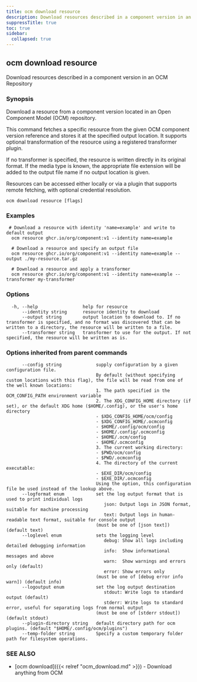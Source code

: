 ```yaml
---
title: ocm download resource
description: Download resources described in a component version in an OCM Repository.
suppressTitle: true
toc: true
sidebar:
  collapsed: true
---
```


## ocm download resource

Download resources described in a component version in an OCM Repository

### Synopsis

Download a resource from a component version located in an Open Component Model (OCM) repository.

This command fetches a specific resource from the given OCM component version reference and stores it at the specified output location. 
It supports optional transformation of the resource using a registered transformer plugin.

If no transformer is specified, the resource is written directly in its original format. If the media type is known,
the appropriate file extension will be added to the output file name if no output location is given.

Resources can be accessed either locally or via a plugin that supports remote fetching, with optional credential resolution.

```
ocm download resource [flags]
```

### Examples

```
 # Download a resource with identity 'name=example' and write to default output
  ocm resource ghcr.io/org/component:v1 --identity name=example

  # Download a resource and specify an output file
  ocm resource ghcr.io/org/component:v1 --identity name=example --output ./my-resource.tar.gz

  # Download a resource and apply a transformer
  ocm resource ghcr.io/org/component:v1 --identity name=example --transformer my-transformer
```

### Options

```
  -h, --help                 help for resource
      --identity string      resource identity to download
      --output string        output location to download to. If no transformer is specified, and no format was discovered that can be written to a directory, the resource will be written to a file.
      --transformer string   transformer to use for the output. If not specified, the resource will be written as is. 
```

### Options inherited from parent commands

```
      --config string             supply configuration by a given configuration file.
                                  By default (without specifying custom locations with this flag), the file will be read from one of the well known locations:
                                  1. The path specified in the OCM_CONFIG_PATH environment variable
                                  2. The XDG_CONFIG_HOME directory (if set), or the default XDG home ($HOME/.config), or the user's home directory
                                  - $XDG_CONFIG_HOME/ocm/config
                                  - $XDG_CONFIG_HOME/.ocmconfig
                                  - $HOME/.config/ocm/config
                                  - $HOME/.config/.ocmconfig
                                  - $HOME/.ocm/config
                                  - $HOME/.ocmconfig
                                  3. The current working directory:
                                  - $PWD/ocm/config
                                  - $PWD/.ocmconfig
                                  4. The directory of the current executable:
                                  - $EXE_DIR/ocm/config
                                  - $EXE_DIR/.ocmconfig
                                  Using the option, this configuration file be used instead of the lookup above.
      --logformat enum            set the log output format that is used to print individual logs
                                     json: Output logs in JSON format, suitable for machine processing
                                     text: Output logs in human-readable text format, suitable for console output
                                  (must be one of [json text]) (default text)
      --loglevel enum             sets the logging level
                                     debug: Show all logs including detailed debugging information
                                     info:  Show informational messages and above
                                     warn:  Show warnings and errors only (default)
                                     error: Show errors only
                                  (must be one of [debug error info warn]) (default info)
      --logoutput enum            set the log output destination
                                     stdout: Write logs to standard output (default)
                                     stderr: Write logs to standard error, useful for separating logs from normal output
                                  (must be one of [stderr stdout]) (default stdout)
      --plugin-directory string   default directory path for ocm plugins. (default "$HOME/.config/ocm/plugins")
      --temp-folder string        Specify a custom temporary folder path for filesystem operations.
```

### SEE ALSO

* [ocm download]({{< relref "ocm_download.md" >}})	 - Download anything from OCM

